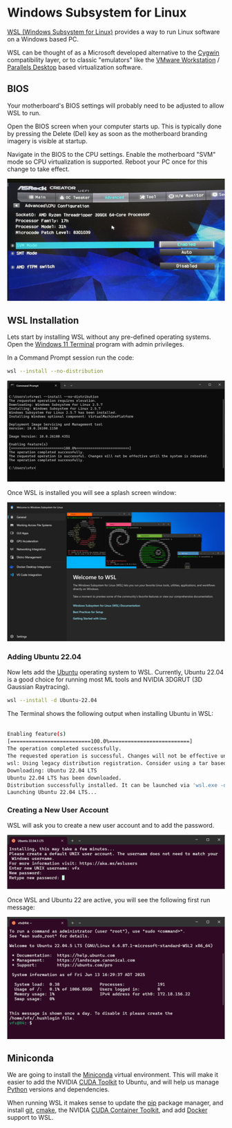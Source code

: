 # Windows Subsystem for Linux

[WSL (Windows Subsystem for Linux)](https://learn.microsoft.com/en-us/windows/wsl/install) provides a way to run Linux software on a Windows based PC. 

WSL can be thought of as a Microsoft developed alternative to the [Cygwin](https://cygwin.com/) compatibility layer, or to classic "emulators" like the [VMware Workstation](https://www.vmware.com/products/desktop-hypervisor/workstation-and-fusion) / [Parallels Desktop](https://www.parallels.com/products/desktop/) based virtualization software.

## BIOS

Your motherboard's BIOS settings will probably need to be adjusted to allow WSL to run.

Open the BIOS screen when your computer starts up. This is typically done by pressing the Delete (Del) key as soon as the motherboard branding imagery is visible at startup.

Navigate in the BIOS to the CPU settings. Enable the motherboard "SVM" mode so CPU virtualization is supported. Reboot your PC once for this change to take effect.

![BIOS SVM](Images/bios-svm.jpg)

## WSL Installation

Lets start by installing WSL without any pre-defined operating systems. Open the [Windows 11 Terminal](https://learn.microsoft.com/en-us/windows/terminal/install) program with admin privileges.

In a Command Prompt session run the code:

```bash
wsl --install --no-distribution
```

![WSL Install](Images/wsl-install-no-distro.png)

Once WSL is installed you will see a splash screen window:

![WSL Welcome](Images/wsl-welcome.png)

### Adding Ubuntu 22.04

Now lets add the [Ubuntu](https://ubuntu.com/download) operating system to WSL. Currently, Ubuntu 22.04 is a good choice for running most ML tools and NVIDIA 3DGRUT (3D Gaussian Raytracing).

```bash
wsl --install -d Ubuntu-22.04
```

The Terminal shows the following output when installing Ubuntu in WSL:

```bash

Enabling feature(s)
[==========================100.0%==========================]
The operation completed successfully.
The requested operation is successful. Changes will not be effective until the system is rebooted.
wsl: Using legacy distribution registration. Consider using a tar based distribution instead.
Downloading: Ubuntu 22.04 LTS
Ubuntu 22.04 LTS has been downloaded.
Distribution successfully installed. It can be launched via 'wsl.exe -d Ubuntu 22.04 LTS'
Launching Ubuntu 22.04 LTS...
```

### Creating a New User Account

WSL will ask you to create a new user account and to add the password.

![WSL Login](Images/wsl-login.png)

Once WSL and Ubuntu 22 are active, you will see the following first run message:

![WSL First Run](Images/wsl-first-run.png)

## Miniconda

We are going to install the [Miniconda](https://www.anaconda.com/docs/getting-started/miniconda/main) virtual environment. This will make it easier to add the NVIDIA [CUDA Toolkit](https://developer.nvidia.com/cuda-toolkit) to Ubuntu, and will help us manage [Python](https://www.python.org/downloads/) versions and dependencies.

When running WSL it makes sense to update the [pip](https://pypi.org/project/pip/) package manager, and install [git](https://git-scm.com/downloads), [cmake](https://cmake.org/), the NVIDIA [CUDA Container Toolkit](https://docs.nvidia.com/datacenter/cloud-native/container-toolkit/latest/install-guide.html), and add [Docker](https://www.docker.com/) support to WSL.

